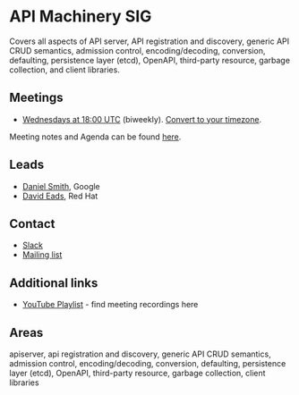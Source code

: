 <!---
This is an autogenerated file!

Please do not edit this file directly, but instead make changes to the
sigs.yaml file in the project root.

To understand how this file is generated, see generator/README.md.
-->
# API Machinery SIG

Covers all aspects of API server, API registration and discovery, generic API CRUD semantics, admission control, encoding/decoding, conversion, defaulting, persistence layer (etcd), OpenAPI, third-party resource, garbage collection, and client libraries.

## Meetings
* [Wednesdays at 18:00 UTC](https://staging.talkgadget.google.com/hangouts/_/google.com/kubernetes-sig) (biweekly). [Convert to your timezone](http://www.thetimezoneconverter.com/?t=18:00&tz=UTC).

Meeting notes and Agenda can be found [here](https://goo.gl/x5nWrF).

## Leads
* [Daniel Smith](https://github.com/lavalamp), Google
* [David Eads](https://github.com/deads2k), Red Hat

## Contact
* [Slack](https://kubernetes.slack.com/messages/sig-api-machinery)
* [Mailing list](https://groups.google.com/forum/#!forum/kubernetes-sig-api-machinery)

<!-- BEGIN CUSTOM CONTENT -->
## Additional links

* [YouTube Playlist](https://www.youtube.com/playlist?list=PL69nYSiGNLP21oW3hbLyjjj4XhrwKxH2R) - find meeting recordings here

## Areas
apiserver, api registration and discovery, generic API CRUD semantics, admission control, encoding/decoding, conversion, defaulting, persistence layer (etcd), OpenAPI, third-party resource, garbage collection, client libraries
<!-- END CUSTOM CONTENT -->
